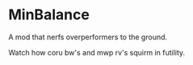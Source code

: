 # MinBalance
A mod that nerfs overperformers to the ground. 

Watch how coru bw's and mwp rv's squirm in futility.
